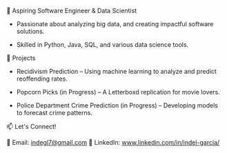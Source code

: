 🚀 Aspiring Software Engineer & Data Scientist

- Passionate about analyzing big data, and creating impactful software solutions.

- Skilled in Python, Java, SQL, and various data science tools.

📌 Projects

- Recidivism Prediction – Using machine learning to analyze and predict reoffending rates.

- Popcorn Picks (in Progress) – A Letterboxd replication for movie lovers.

- Police Department Crime Prediction (in Progress) – Developing models to forecast crime patterns.

📫 Let's Connect!

📩 Email: indegl7@gmail.com
🔗 LinkedIn: www.linkedin.com/in/indel-garcia/


<!---
indelgarcia/indelgarcia is a ✨ special ✨ repository because its `README.md` (this file) appears on your GitHub profile.
You can click the Preview link to take a look at your changes.
--->
